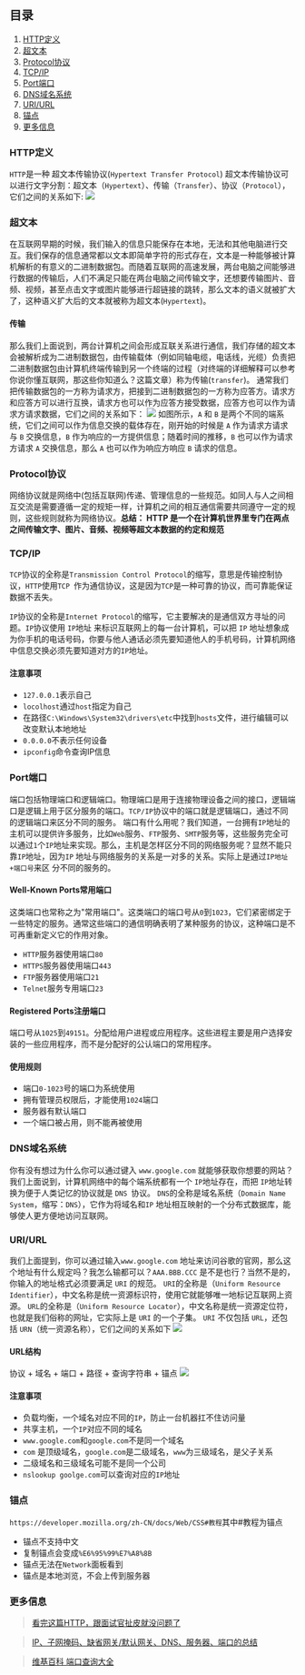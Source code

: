 ## 目录
1. [HTTP定义](#HTTP定义)
2. [超文本](#超文本)
3. [Protocol协议](#Protocol协议)
4. [TCP/IP](#TCP/IP)
5. [Port端口 ](#Port端口)
6. [DNS域名系统](#DNS域名系统)
7. [URI/URL](#URI/URL)
8. [锚点](#锚点)
9.  [更多信息](#更多信息)

### HTTP定义
`HTTP`是一种 超文本传输协议(`Hypertext Transfer Protocol`)
超文本传输协议可以进行文字分割：超文本（`Hypertext`）、传输（`Transfer`）、协议（`Protocol`），它们之间的关系如下:
![](https://user-gold-cdn.xitu.io/2020/2/6/1701a35107317e70?w=698&h=201&f=jpeg&s=20292)
### 超文本
在互联网早期的时候，我们输入的信息只能保存在本地，无法和其他电脑进行交互。我们保存的信息通常都以文本即简单字符的形式存在，文本是一种能够被计算机解析的有意义的二进制数据包。而随着互联网的高速发展，两台电脑之间能够进行数据的传输后，人们不满足只能在两台电脑之间传输文字，还想要传输图片、音频、视频，甚至点击文字或图片能够进行超链接的跳转，那么文本的语义就被扩大了，这种语义扩大后的文本就被称为超文本(`Hypertext`)。
#### 传输
那么我们上面说到，两台计算机之间会形成互联关系进行通信，我们存储的超文本会被解析成为二进制数据包，由传输载体（例如同轴电缆，电话线，光缆）负责把二进制数据包由计算机终端传输到另一个终端的过程（对终端的详细解释可以参考 你说你懂互联网，那这些你知道么？这篇文章）称为传输(`transfer`)。
通常我们把传输数据包的一方称为请求方，把接到二进制数据包的一方称为应答方。请求方和应答方可以进行互换，请求方也可以作为应答方接受数据，应答方也可以作为请求方请求数据，它们之间的关系如下：
![](https://user-gold-cdn.xitu.io/2020/2/6/1701a369e7f8ad5b?w=413&h=530&f=jpeg&s=24368)
如图所示，`A` 和 `B` 是两个不同的端系统，它们之间可以作为信息交换的载体存在，刚开始的时候是 `A` 作为请求方请求与 `B` 交换信息，`B` 作为响应的一方提供信息；随着时间的推移，`B` 也可以作为请求方请求 `A` 交换信息，那么 `A` 也可以作为响应方响应 `B` 请求的信息。

### Protocol协议
网络协议就是网络中(包括互联网)传递、管理信息的一些规范。如同人与人之间相互交流是需要遵循一定的规矩一样，计算机之间的相互通信需要共同遵守一定的规则，这些规则就称为网络协议。**总结： HTTP 是一个在计算机世界里专门在两点之间传输文字、图片、音频、视频等超文本数据的约定和规范**

### TCP/IP
`TCP`协议的全称是`Transmission Control Protocol`的缩写，意思是传输控制协议，`HTTP`使用`TCP `作为通信协议，这是因为`TCP`是一种可靠的协议，而可靠能保证数据不丢失。

`IP`协议的全称是`Internet Protocol`的缩写，它主要解决的是通信双方寻址的问题。`IP`协议使用 `IP`地址 来标识互联网上的每一台计算机，可以把 `IP` 地址想象成为你手机的电话号码，你要与他人通话必须先要知道他人的手机号码，计算机网络中信息交换必须先要知道对方的`IP`地址。

#### 注意事项
* `127.0.0.1`表示自己
* `locolhost`通过`host`指定为自己
* 在路径`C:\Windows\System32\drivers\etc`中找到`hosts`文件，进行编辑可以改变默认本地地址
* `0.0.0.0`不表示任何设备
* `ipconfig`命令查询IP信息

### Port端口
端口包括物理端口和逻辑端口。物理端口是用于连接物理设备之间的接口，逻辑端口是逻辑上用于区分服务的端口。`TCP/IP`协议中的端口就是逻辑端口，通过不同的逻辑端口来区分不同的服务。
端口有什么用呢？我们知道，一台拥有`IP`地址的主机可以提供许多服务，比如`Web`服务、`FTP`服务、`SMTP`服务等，这些服务完全可以通过`1`个`IP`地址来实现。那么，主机是怎样区分不同的网络服务呢？显然不能只靠`IP`地址，因为`IP` 地址与网络服务的关系是一对多的关系。实际上是通过`IP地址+端口号`来区 分不同的服务的。

#### Well-Known Ports常用端口
这类端口也常称之为"常用端口"。这类端口的端口号从`0`到`1023`，它们紧密绑定于一些特定的服务。通常这些端口的通信明确表明了某种服务的协议，这种端口是不可再重新定义它的作用对象。
* `HTTP`服务器使用端口`80`
* `HTTPS`服务器使用端口`443`
* `FTP`服务器使用端口`21`
* `Telnet`服务专用端口`23`

#### Registered Ports注册端口
端口号从`1025`到`49151`。分配给用户进程或应用程序。这些进程主要是用户选择安装的一些应用程序，而不是分配好的公认端口的常用程序。

#### 使用规则
* 端口`0-1023`号的端口为系统使用
* 拥有管理员权限后，才能使用`1024`端口
* 服务器有默认端口
* 一个端口被占用，则不能再被使用

### DNS域名系统
你有没有想过为什么你可以通过键入 `www.google.com` 就能够获取你想要的网站？我们上面说到，计算机网络中的每个端系统都有一个 `IP`地址存在，而把 `IP`地址转换为便于人类记忆的协议就是 `DNS `协议。
`DNS`的全称是域名系统（`Domain Name System`，缩写：`DNS`），它作为将域名和`IP` 地址相互映射的一个分布式数据库，能够使人更方便地访问互联网。

### URI/URL
我们上面提到，你可以通过输入`www.google.com` 地址来访问谷歌的官网，那么这个地址有什么规定吗？我怎么输都可以？`AAA.BBB.CCC` 是不是也行？当然不是的，你输入的地址格式必须要满足 `URI` 的规范。
`URI`的全称是（`Uniform Resource Identifier`），中文名称是统一资源标识符，使用它就能够唯一地标记互联网上资源。
`URL`的全称是（`Uniform Resource Locator`），中文名称是统一资源定位符，也就是我们俗称的网址，它实际上是 `URI` 的一个子集。
`URI` 不仅包括 `URL`，还包括 `URN`（统一资源名称），它们之间的关系如下
![](https://user-gold-cdn.xitu.io/2020/2/6/1701a02b1b30e96f?w=517&h=249&f=jpeg&s=20828)
#### URL结构
协议 + 域名 + 端口 + 路径 + 查询字符串 + 锚点 
![](https://user-gold-cdn.xitu.io/2020/2/6/1701a45edc49049c?w=500&h=148&f=png&s=16889)
#### 注意事项
* 负载均衡，一个域名对应不同的`IP`，防止一台机器扛不住访问量
* 共享主机，一个`IP`对应不同的域名
* `www.google.com`和`google.com`不是同一个域名
* `com` 是顶级域名，`google.com`是二级域名，`www`为三级域名，是父子关系
* 二级域名和三级域名可能不是同一个公司
* `nslookup goolge.com`可以查询对应的`IP`地址

### 锚点
`https://developer.mozilla.org/zh-CN/docs/Web/CSS#教程`其中#教程为锚点
* 锚点不支持中文
* 复制锚点会变成`%E6%95%99%E7%A8%8B`
* 锚点无法在`Network`面板看到
* 锚点是本地浏览，不会上传到服务器

### 更多信息
>[看完这篇HTTP，跟面试官扯皮就没问题了](https://juejin.im/post/5e1870736fb9a02fef3a5dcb)

>[IP、子网掩码、缺省网关/默认网关、DNS、服务器、端口的总结](https://www.jianshu.com/p/d05f611b2d08)

>[维基百科 端口查询大全](https://zh.wikipedia.org/wiki/TCP/UDP%E7%AB%AF%E5%8F%A3%E5%88%97%E8%A1%A8#0.E5.88.B01023.E5.8F.B7.E7.AB.AF.E5.8F.A3)

